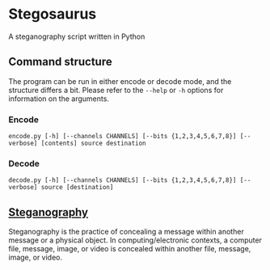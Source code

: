 # Stegosaurus
A steganography script written in Python

## Command structure
The program can be run in either encode or decode mode, and the structure differs a bit. Please refer to the `--help` or `-h` options for information on the arguments.
### Encode
```shell
encode.py [-h] [--channels CHANNELS] [--bits {1,2,3,4,5,6,7,8}] [--verbose] [contents] source destination
```

### Decode
```shell
decode.py [-h] [--channels CHANNELS] [--bits {1,2,3,4,5,6,7,8}] [--verbose] source [destination]
```

## [Steganography](https://en.wikipedia.org/wiki/Steganography)

Steganography is the practice of concealing a message within another message or a physical object. In computing/electronic contexts, a computer file, message, image, or video is concealed within another file, message, image, or video.